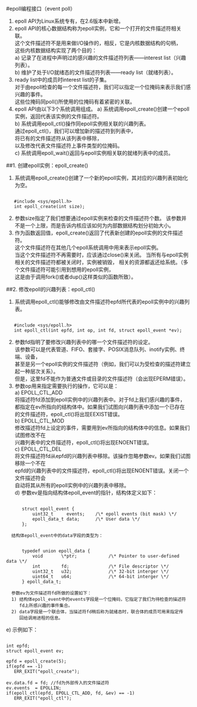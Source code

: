 #epoll编程接口（event poll）
1. epoll API为Linux系统专有，在2.6版本中新增。
2. epoll API的核心数据结构称为epoll实例，它和一个打开的文件描述符相关联。                 
   这个文件描述符不是用来做I/O操作的，相反，它是内核数据结构的句柄，      
   这些内核数据结构实现了两个目的：          
   a) 记录了在进程中声明过的感兴趣的文件描述符列表——interest list（兴趣列表）。                        
   b) 维护了处于I/O就绪态的文件描述符列表——ready list（就绪列表）。            
3. ready list中的成员时interest list的子集。            
   对于由epoll检查的每一个文件描述符，我们可以指定一个位掩码来表示我们感兴趣的事件。       
   这些位掩码同poll()所使用的位掩码有着紧密的关联。
4. epoll API由以下3个系统调用组成。
   a) 系统调用epoll_create()创建一个epoll实例，返回代表该实例的文件描述符。            
   b) 系统调用epoll_ctl()操作同epoll实例相关联的兴趣列表。     
      通过epoll_ctl()，我们可以增加新的描述符到列表中，     
      将已有的文件描述符从该列表中移除，   
      以及修改代表文件描述符上事件类型的位掩码。          
   c) 系统调用epoll_wait()返回与epoll实例相关联的就绪列表中的成员。
   
##1. 创建epoll实例：epoll_create()            
1. 系统调用epoll_create()创建了一个新的epoll实例，其对应的兴趣列表初始化为空。
<pre><code>
   #include &lt;sys/epoll.h>      
   int epoll_create(int size);
</code></pre>
2. 参数size指定了我们想要通过epoll实例来检查的文件描述符个数。
   该参数并不是一个上限，而是告诉内核应该如何为内部数据结构划分初始大小。     
3. 作为函数返回值，epoll_create()返回了代表新创建的epoll实例的文件描述符。           
   这个文件描述符在其他几个epoll系统调用中用来表示epoll实例。       
   当这个文件描述符不再需要时，应该通过close()来关闭。
   当所有与epoll实例相关的文件描述符都被关闭时，实例被销毁，
   相关的资源都返还给系统。（多个文件描述符可能引用到想用的epoll实例，              
   这是由于调用fork()或者dup()这样类似的函数所致）。

##2. 修改epoll的兴趣列表：epoll_ctl()   
1. 系统调用epoll_ctl()能够修改由文件描述符epfd所代表的epoll实例中的兴趣列表。 
<pre><code>
   #include &lt;sys/epoll.h>     
   int epoll_ctl(int epfd, int op, int fd, struct epoll_event *ev);  
</code></pre>
2. 参数fd指明了要修改兴趣列表中的哪一个文件描述符的设定。    
   该参数可以是代表管道、FIFO、套接字、POSIX消息队列、inotify实例、终端、设备，   
   甚至是另一个epoll实例的文件描述符（例如，我们可以为受检查的描述符建立起一种层次关系）。  
   但是，这里fd不能作为普通文件或目录的文件描述符（会出现EPERM错误）。    
3. 参数op用来指定需要执行的操作，它可以是：    
   a) EPOLL_CTL_ADD    
      将描述符fd添加到epoll实例中的兴趣列表中。对于fd上我们感兴趣的事件，    
      都指定在ev所指向的结构体中。如果我们试图向兴趣列表中添加一个已存在    
      的文件描述符，epoll_ctl()将出现EEXIST错误。    
   b) EPOLL_CTL_MOD    
      修改描述符fd上设定的事件，需要用到ev所指向的结构体中的信息。如果我们试图修改不在    
      兴趣列表中的文件描述符，epoll_ctl()将出现ENOENT错误。    
   c) EPOLL_CTL_DEL    
      将文件描述符fd从epfd的兴趣列表中移除。该操作忽略参数ev。如果我们试图移除一个不在   
      epfd的兴趣列表中的文件描述符，epoll_ctl()将出现ENOENT错误。关闭一个文件描述符会   
      自动将其从所有的epoll实例中的兴趣列表中移除。   
   d) 参数ev是指向结构体epoll_event的指针，结构体定义如下：    
<pre><code>
      struct epoll_event {                        
          uint32_t     events;    /\* epoll events (bit mask) \*/             
          epoll_data_t data;      /\* User data \*/          
      };
</code></pre>
      结构体epoll_event中的data字段的类型为：  
<pre><code>
      typedef union epoll_data {    
          void       \*ptr;            /\* Pointer to user-defined data \*/    
          int        fd;               /\* File descriptor \*/   
          uint32_t   u32;              /\* 32-bit interger \*/   
          uint64_t   u64;              /\* 64-bit interger \*/
      } epoll_data_t;  
</code></pre>    
      参数ev为文件描述符fd所做的设置如下：
      1) 结构体epoll_event中的events字段是一个位掩码，它指定了我们为待检查的描述符   
         fd上所感兴趣的事件集合。    
      2) data字段是一个联合体，当描述符fd稍后称为就绪态时，联合体的成员可用来指定传  
         回给调用进程的信息。   
   e) 示例如下：   
<pre><code>
int epfd;
struct epoll_event ev;

epfd = epoll_create(5);
if(epfd == -1)
   ERR_EXIT("epoll_create");
   
ev.data.fd = fd; //fd为外部传入的文件描述符
ev.events  = EPOLLIN;
if(epoll_ctl(epfd, EPOLL_CTL_ADD, fd, &ev) == -1)
   ERR_EXIT("epoll_ctl");
</code></pre>























